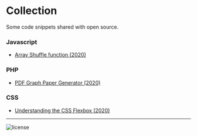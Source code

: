 # Collection

Some code snippets shared with open source.

### Javascript

-   [Array Shuffle function (2020)](https://github.com/gruhh/snippets-collection/blob/master/javascript-array-shuffle/shuffle.js)

### PHP

-   [PDF Graph Paper Generator (2020)](https://github.com/gruhh/snippets-collection/blob/master/php-pdf-graph-paper-generator/pdf-graph-paper-generator.php)

### CSS

-   [Understanding the CSS Flexbox (2020)](https://github.com/gruhh/snippets-collection/blob/master/understanding-css-flexbox/flexbox.html)

---

![license](https://img.shields.io/github/license/gruhh/playground)
